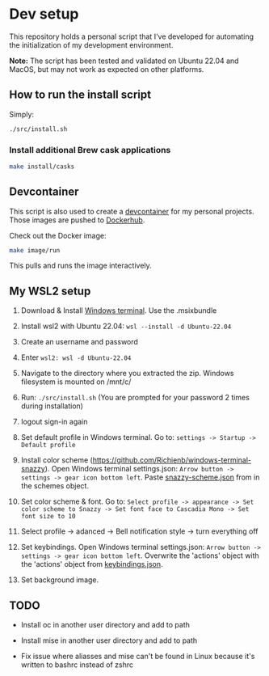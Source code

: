 # Dev setup

This repository holds a personal script that I've developed for automating the initialization of my development environment.

**Note:** The script has been tested and validated on Ubuntu 22.04 and MacOS, but may not work as expected on other platforms.

## How to run the install script

Simply:

```bash
./src/install.sh
```

### Install additional Brew cask applications

```bash
make install/casks
```

## Devcontainer

This script is also used to create a [devcontainer](https://code.visualstudio.com/docs/devcontainers/containers) for my personal projects. 
Those images are pushed to [Dockerhub](https://hub.docker.com/r/bamaas/devcontainer/tags).

Check out the Docker image:

```bash
make image/run
```

This pulls and runs the image interactively.

## My WSL2 setup

1. Download & Install [Windows terminal](https://github.com/microsoft/terminal/releases). Use the .msixbundle

2. Install wsl2 with Ubuntu 22.04: `wsl --install -d Ubuntu-22.04`

3. Create an username and password

4. Enter `wsl2: wsl -d Ubuntu-22.04`

5. Navigate to the directory where you extracted the zip. Windows filesystem is mounted on /mnt/c/

6. Run: `./src/install.sh` (You are prompted for your password 2 times during installation)

7. logout sign-in again

8. Set default profile in Windows terminal. Go to: `settings -> Startup -> Default profile`

9. Install color scheme (https://github.com/Richienb/windows-terminal-snazzy). Open Windows terminal settings.json: `Arrow button -> settings -> gear icon bottom left`. Paste [snazzy-scheme.json](terminal/snazzy-scheme.json) from in the schemes object.

10. Set color scheme & font. Go to: `Select profile -> appearance -> Set color scheme to Snazzy -> Set font face to Cascadia Mono -> Set font size to 10`

11. Select profile -> adanced -> Bell notification style -> turn everything off

12. Set keybindings. Open Windows terminal settings.json: `Arrow button -> settings -> gear icon bottom left`. Overwrite the 'actions' object with the 'actions' object from [keybindings.json](terminal/keybindings.json).

13. Set background image.

## TODO

* Install oc in another user directory and add to path

* Install mise in another user directory and add to path

* Fix issue where aliasses and mise can't be found in Linux because it's written to bashrc instead of zshrc